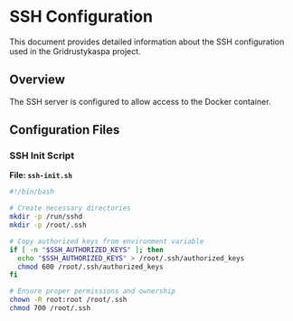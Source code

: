 # SSH Configuration

This document provides detailed information about the SSH configuration used in the Gridrustykaspa project.

## Overview

The SSH server is configured to allow access to the Docker container.

## Configuration Files

### SSH Init Script

**File: `ssh-init.sh`**

```bash
#!/bin/bash

# Create necessary directories
mkdir -p /run/sshd
mkdir -p /root/.ssh

# Copy authorized keys from environment variable
if [ -n "$SSH_AUTHORIZED_KEYS" ]; then
  echo "$SSH_AUTHORIZED_KEYS" > /root/.ssh/authorized_keys
  chmod 600 /root/.ssh/authorized_keys
fi

# Ensure proper permissions and ownership
chown -R root:root /root/.ssh
chmod 700 /root/.ssh
```
